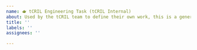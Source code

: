 ```yaml
---
name: 🫖 tCRIL Engineering Task (tCRIL Internal)
about: Used by the tCRIL team to define their own work, this is a general task that doesn't fit into a specific repository (we follow a "ticket close to the code" philosophy whenever possible)
title: ''
labels: ''
assignees: ''

---
```



